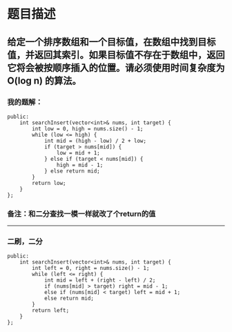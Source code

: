 # 题目描述
## 给定一个排序数组和一个目标值，在数组中找到目标值，并返回其索引。如果目标值不存在于数组中，返回它将会被按顺序插入的位置。请必须使用时间复杂度为 O(log n) 的算法。
### 我的题解：
```class Solution {
public:
    int searchInsert(vector<int>& nums, int target) {
        int low = 0, high = nums.size() - 1;
        while (low <= high) {
            int mid = (high - low) / 2 + low;
            if (target > nums[mid]) {
                low = mid + 1;
            } else if (target < nums[mid]) {
                high = mid - 1;    
            } else return mid;
        }
        return low;
    }
};
```
### **备注**：和二分查找一模一样就改了个return的值
***
### 二刷，二分
```class Solution {
public:
    int searchInsert(vector<int>& nums, int target) {
        int left = 0, right = nums.size() - 1;
        while (left <= right) {
            int mid = left + (right - left) / 2;
            if (nums[mid] > target) right = mid - 1;
            else if (nums[mid] < target) left = mid + 1;
            else return mid;
        }
        return left;
    }
};
```